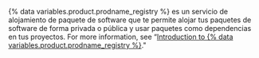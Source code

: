 {% data variables.product.prodname_registry %} es un servicio de alojamiento de paquete de software que te permite alojar tus paquetes de software de forma privada o pública y usar paquetes como dependencias en tus proyectos. For more information, see “[Introduction to {% data variables.product.prodname_registry %}](/packages/learn-github-packages/introduction-to-github-packages)."
